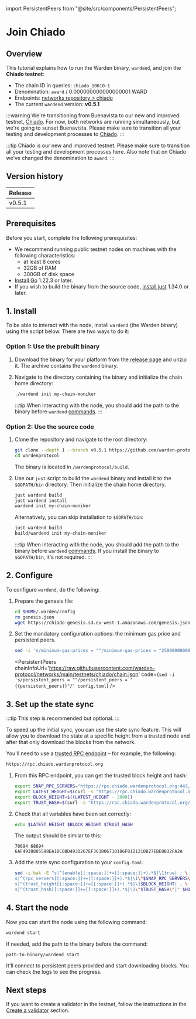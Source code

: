 ﻿---
sidebar_position: 1
---

import PersistentPeers from "@site/src/components/PersistentPeers";

# Join Chiado

## Overview

This tutorial explains how to run the Warden binary, `wardend`, and join the **Chiado testnet**:

- The chain ID in queries: `chiado_10010-1`
- Denomination: `award` / 0.000000000000000001 WARD
- Endpoints: [networks repository > chiado](https://github.com/warden-protocol/networks/tree/main/testnets/chiado)
- The current `wardend` version: **v0.5.1**

:::warning
We're transitioning from Buenavista to our new and improved testnet, [Chiado](../chiado-testnet/join-chiado). For now, both networks are running simultaneously, but we're going to sunset Buenavista. Please make sure to transition all your testing and development processes to [Chiado](../chiado-testnet/join-chiado).
:::

:::tip
Chiado is our new and improved testnet. Please make sure to transition all your testing and development processes here. Also note that on Chiado we've changed the denomination to `award`.
:::

## Version history

| Release |
| ------- |
| v0.5.1  |

## Prerequisites

Before you start, complete the following prerequisites:

- We recommend running public testnet nodes on machines with the following characteristics:
  - at least 8 cores
  - 32GB of RAM
  - 300GB of disk space
- [Install Go](https://golang.org/doc/install) 1.22.3 or later.
- If you wish to build the binary from the source code, [install just](https://github.com/casey/just) 1.34.0 or later.

## 1. Install

To be able to interact with the node, install `wardend` (the Warden binary) using the script below. There are two ways to do it:

### Option 1: Use the prebuilt binary

1. Download the binary for your platform from the [release page](https://github.com/warden-protocol/wardenprotocol/releases/tag/v0.5.1) and unzip it. The archive contains the `wardend` binary.

2. Navigate to the directory containing the binary and initialize the chain home directory:
  
   ```bash
   ./wardend init my-chain-moniker
   ```

   :::tip
   When interacting with the node, you should add the path to the binary before `wardend` [commands](/operate-a-node/node-commands).
   :::

### Option 2: Use the source code

1. Clone the repository and navigate to the root directory:

   ```bash
   git clone --depth 1 --branch v0.5.1 https://github.com/warden-protocol/wardenprotocol
   cd wardenprotocol
   ```

   The binary is located in `/wardenprotocol/build`.

2. Use our `just` script to build the `wardend` binary and install it to the `$GOPATH/bin` directory. Then initialize the chain home directory.

   ```bash
   just wardend build
   just wardend install
   wardend init my-chain-moniker
   ```

   Alternatively, you can skip installation to `$GOPATH/bin`:

   ```bash
   just wardend build
   build/wardend init my-chain-moniker
   ```

   :::tip
   When interacting with the node, you should add the path to the binary before `wardend` [commands](/operate-a-node/node-commands). If you install the binary to `$GOPATH/bin`, it's not required.
   :::

## 2. Configure

To configure `wardend`, do the following:

1. Prepare the genesis file:

   ```bash
   cd $HOME/.warden/config
   rm genesis.json
   wget https://chiado-genesis.s3.eu-west-1.amazonaws.com/genesis.json.tar.xz | tar -xJ
   ```

2. Set the mandatory configuration options: the minimum gas price and persistent peers.

   ```bash
   sed -i 's/minimum-gas-prices = ""/minimum-gas-prices = "250000000000000award"/' app.toml
   ```

   <PersistentPeers
   chainInfoUrl='https://raw.githubusercontent.com/warden-protocol/networks/main/testnets/chiado/chain.json'
   code={`sed -i 's/persistent_peers = ""/persistent_peers = "{{persistent_peers}}"/' config.toml`} />

## 3. Set up the state sync

:::tip
This step is recommended but optional.
:::

To speed up the initial sync, you can use the state sync feature. This will allow you to download the state at a specific height from a trusted node and after that only download the blocks from the network.

You'll need to use a [trusted RPC endpoint](https://github.com/warden-protocol/networks/blob/main/testnets/chiado/chain.json) – for example, the following:

```bash
https://rpc.chiado.wardenprotocol.org
```

1. From this RPC endpoint, you can get the trusted block height and hash:

   ```bash
   export SNAP_RPC_SERVERS="https://rpc.chiado.wardenprotocol.org:443,https://rpc.chiado.wardenprotocol.org:443"
   export LATEST_HEIGHT=$(curl -s "https://rpc.chiado.wardenprotocol.org/block" | jq -r .result.block.header.height)
   export BLOCK_HEIGHT=$((LATEST_HEIGHT - 2000))
   export TRUST_HASH=$(curl -s "https://rpc.chiado.wardenprotocol.org/block?height=$BLOCK_HEIGHT" | jq -r .result.block_id.hash)
   ```

2. Check that all variables have been set correctly:

   ```bash
   echo $LATEST_HEIGHT $BLOCK_HEIGHT $TRUST_HASH
   ```

   The output should be similar to this:

   ```
   70694 68694 6AF4938885598EA10C0BD493D267EF363B067101B6F81D1210B27EBE0B32FA2A
   ```

3. Add the state sync configuration to your `config.toml`:

   ```bash
   sed -i.bak -E "s|^(enable[[:space:]]+=[[:space:]]+).*$|\1true| ; \
   s|^(rpc_servers[[:space:]]+=[[:space:]]+).*$|\1\"$SNAP_RPC_SERVERS\"| ; \
   s|^(trust_height[[:space:]]+=[[:space:]]+).*$|\1$BLOCK_HEIGHT| ; \
   s|^(trust_hash[[:space:]]+=[[:space:]]+).*$|\1\"$TRUST_HASH\"|" $HOME/.warden/config/config.toml
   ```

## 4. Start the node

Now you can start the node using the following command:

```bash
wardend start
```

If needed, add the path to the binary before the command:

```
path-to-binary/wardend start
```

It'll connect to persistent peers provided and start downloading blocks. You can check the logs to see the progress.

## Next steps

If you want to create a validator in the testnet, follow the instructions in the [Create a validator](/operate-a-node/create-a-validator) section.
